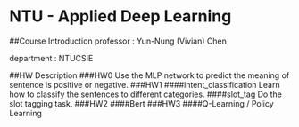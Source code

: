 # NTU - Applied Deep Learning
##Course Introduction
professor : Yun-Nung (Vivian) Chen 

department : NTUCSIE

##HW Description
###HW0
Use the MLP network to predict the meaning of sentence is positive or negative.
###HW1
####intent_classification
Learn how to classify the sentences to different categories. 
####slot_tag
Do the slot tagging task.
###HW2
####Bert
###HW3
####Q-Learning / Policy Learning
